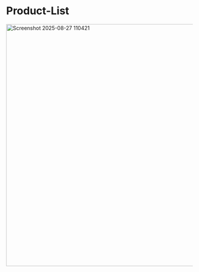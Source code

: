 # Product-List
<img width="785" height="655" alt="Screenshot 2025-08-27 110421" src="https://github.com/user-attachments/assets/b5d594cb-5f85-49cb-b16b-343366980a76" />
